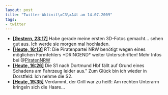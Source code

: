 ```yaml
--- 
layout: post
title: "Twitter-Aktivit\xC3\xA4t am 14.07.2009"
tags: 
- twitter
---
```

<ul class="aktt_tweet_digest">
	<li><strong><a href="http://twitter.com/fabianonline/statuses/2620688165">[Gestern, 23:17]</a></strong> Habe gerade meine ersten 3D-Fotos gemacht... sehen gut aus. Ich werde sie morgen mal hochladen.</li>
	<li><strong><a href="http://twitter.com/fabianonline/statuses/2632586745">[Heute, 16:13]</a></strong> RT: Die Piratenpartei NRW benötigt wegen eines möglichen Formfehlers *DRINGEND* weiter Unterschriften! Mehr Infos bei @<a href="http://twitter.com/PiratenNRW">PiratenNRW</a></li>
	<li><strong><a href="http://twitter.com/fabianonline/statuses/2632772612">[Heute, 16:26]</a></strong> Die S1 nach Dortmund Hbf fällt auf Grund eines Schadens am Fahrzeug leider aus.&quot; Zum Glück bin ich wieder in Dorstfeld: Ich nehme die S2.</li>
	<li><strong><a href="http://twitter.com/fabianonline/statuses/2635638724">[Heute, 19:35]</a></strong> Verdammt, der Grill war zu heiß: Am rechten Unterarm kringeln sich die Haare...</li>
</ul>
